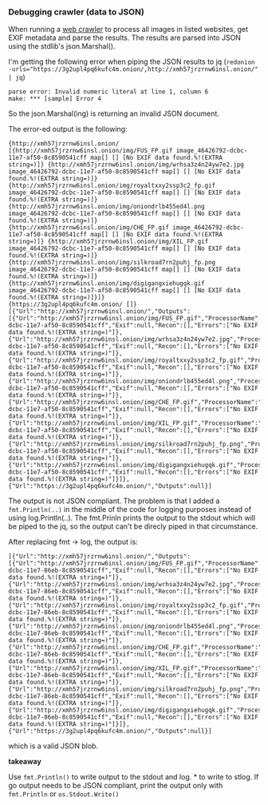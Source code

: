 ### Debugging crawler (data to JSON)

When running a [web crawler](https://github.com/gpestana/redonion) to process 
all images in listed websites, get EXIF metadata and parse the results. The results are parsed into JSON using the stdlib's json.Marshal(). 

I'm getting the following error when piping the JSON results to jq (`redonion
-urls="https://3g2upl4pq6kufc4m.onion/,http://xmh57jrzrnw6insl.onion/" | jq`)

```
parse error: Invalid numeric literal at line 1, column 6
make: *** [sample] Error 4
```

So the json.Marshal(ing) is returning an invalid JSON document.

The error-ed output is the following:

```
{http://xmh57jrzrnw6insl.onion/ [{http://xmh57jrzrnw6insl.onion/img/FUS_FP.gif image_46426792-dcbc-11e7-af50-8c8590541cff map[] [] [No EXIF data found.%!(EXTRA string=)]} {http://xmh57jrzrnw6insl.onion/img/wrhsa3z4n24yw7e2.jpg image_46426792-dcbc-11e7-af50-8c8590541cff map[] [] [No EXIF data found.%!(EXTRA string=)]} {http://xmh57jrzrnw6insl.onion/img/royaltxxy2ssp3c2_fp.gif image_46426792-dcbc-11e7-af50-8c8590541cff map[] [] [No EXIF data found.%!(EXTRA string=)]} {http://xmh57jrzrnw6insl.onion/img/oniondrlb455ed4l.png image_46426792-dcbc-11e7-af50-8c8590541cff map[] [] [No EXIF data found.%!(EXTRA string=)]} {http://xmh57jrzrnw6insl.onion/img/CHE_FP.gif image_46426792-dcbc-11e7-af50-8c8590541cff map[] [] [No EXIF data found.%!(EXTRA string=)]} {http://xmh57jrzrnw6insl.onion/img/XIL_FP.gif image_46426792-dcbc-11e7-af50-8c8590541cff map[] [] [No EXIF data found.%!(EXTRA string=)]} {http://xmh57jrzrnw6insl.onion/img/silkroad7rn2puhj_fp.png image_46426792-dcbc-11e7-af50-8c8590541cff map[] [] [No EXIF data found.%!(EXTRA string=)]} {http://xmh57jrzrnw6insl.onion/img/digigangxiehugqk.gif image_46426792-dcbc-11e7-af50-8c8590541cff map[] [] [No EXIF data found.%!(EXTRA string=)]}]}
{https://3g2upl4pq6kufc4m.onion/ []}
[{"Url":"http://xmh57jrzrnw6insl.onion/","Outputs":[{"Url":"http://xmh57jrzrnw6insl.onion/img/FUS_FP.gif","ProcessorName":"image_46426792-dcbc-11e7-af50-8c8590541cff","Exif":null,"Recon":[],"Errors":["No EXIF data found.%!(EXTRA string=)"]},{"Url":"http://xmh57jrzrnw6insl.onion/img/wrhsa3z4n24yw7e2.jpg","ProcessorName":"image_46426792-dcbc-11e7-af50-8c8590541cff","Exif":null,"Recon":[],"Errors":["No EXIF data found.%!(EXTRA string=)"]},{"Url":"http://xmh57jrzrnw6insl.onion/img/royaltxxy2ssp3c2_fp.gif","ProcessorName":"image_46426792-dcbc-11e7-af50-8c8590541cff","Exif":null,"Recon":[],"Errors":["No EXIF data found.%!(EXTRA string=)"]},{"Url":"http://xmh57jrzrnw6insl.onion/img/oniondrlb455ed4l.png","ProcessorName":"image_46426792-dcbc-11e7-af50-8c8590541cff","Exif":null,"Recon":[],"Errors":["No EXIF data found.%!(EXTRA string=)"]},{"Url":"http://xmh57jrzrnw6insl.onion/img/CHE_FP.gif","ProcessorName":"image_46426792-dcbc-11e7-af50-8c8590541cff","Exif":null,"Recon":[],"Errors":["No EXIF data found.%!(EXTRA string=)"]},{"Url":"http://xmh57jrzrnw6insl.onion/img/XIL_FP.gif","ProcessorName":"image_46426792-dcbc-11e7-af50-8c8590541cff","Exif":null,"Recon":[],"Errors":["No EXIF data found.%!(EXTRA string=)"]},{"Url":"http://xmh57jrzrnw6insl.onion/img/silkroad7rn2puhj_fp.png","ProcessorName":"image_46426792-dcbc-11e7-af50-8c8590541cff","Exif":null,"Recon":[],"Errors":["No EXIF data found.%!(EXTRA string=)"]},{"Url":"http://xmh57jrzrnw6insl.onion/img/digigangxiehugqk.gif","ProcessorName":"image_46426792-dcbc-11e7-af50-8c8590541cff","Exif":null,"Recon":[],"Errors":["No EXIF data found.%!(EXTRA string=)"]}]},{"Url":"https://3g2upl4pq6kufc4m.onion/","Outputs":null}]
```

The output is not JSON compliant. The problem is that I added a `fmt.Println(..)` in the middle of the code for logging purposes instead of using log.Println(..). The fmt.Prinln prints the output to the stdout which will be piped to the jq, so the output can't be direcly piped in that circumstance.

After replacing fmt -> log, the output is:

```
[{"Url":"http://xmh57jrzrnw6insl.onion/","Outputs":[{"Url":"http://xmh57jrzrnw6insl.onion/img/FUS_FP.gif","ProcessorName":"image_db49b26e-dcbc-11e7-86eb-8c8590541cff","Exif":null,"Recon":[],"Errors":["No EXIF data found.%!(EXTRA string=)"]},{"Url":"http://xmh57jrzrnw6insl.onion/img/wrhsa3z4n24yw7e2.jpg","ProcessorName":"image_db49b26e-dcbc-11e7-86eb-8c8590541cff","Exif":null,"Recon":[],"Errors":["No EXIF data found.%!(EXTRA string=)"]},{"Url":"http://xmh57jrzrnw6insl.onion/img/royaltxxy2ssp3c2_fp.gif","ProcessorName":"image_db49b26e-dcbc-11e7-86eb-8c8590541cff","Exif":null,"Recon":[],"Errors":["No EXIF data found.%!(EXTRA string=)"]},{"Url":"http://xmh57jrzrnw6insl.onion/img/oniondrlb455ed4l.png","ProcessorName":"image_db49b26e-dcbc-11e7-86eb-8c8590541cff","Exif":null,"Recon":[],"Errors":["No EXIF data found.%!(EXTRA string=)"]},{"Url":"http://xmh57jrzrnw6insl.onion/img/CHE_FP.gif","ProcessorName":"image_db49b26e-dcbc-11e7-86eb-8c8590541cff","Exif":null,"Recon":[],"Errors":["No EXIF data found.%!(EXTRA string=)"]},{"Url":"http://xmh57jrzrnw6insl.onion/img/XIL_FP.gif","ProcessorName":"image_db49b26e-dcbc-11e7-86eb-8c8590541cff","Exif":null,"Recon":[],"Errors":["No EXIF data found.%!(EXTRA string=)"]},{"Url":"http://xmh57jrzrnw6insl.onion/img/silkroad7rn2puhj_fp.png","ProcessorName":"image_db49b26e-dcbc-11e7-86eb-8c8590541cff","Exif":null,"Recon":[],"Errors":["No EXIF data found.%!(EXTRA string=)"]},{"Url":"http://xmh57jrzrnw6insl.onion/img/digigangxiehugqk.gif","ProcessorName":"image_db49b26e-dcbc-11e7-86eb-8c8590541cff","Exif":null,"Recon":[],"Errors":["No EXIF data found.%!(EXTRA string=)"]}]},{"Url":"https://3g2upl4pq6kufc4m.onion/","Outputs":null}]
``` 

which is a valid JSON blob.


**takeaway**

Use `fmt.Println()` to write output to the stdout and log. * to write to stlog. If go output needs to be JSON compliant, print the output only with `fmt.Println` or `os.Stdout.Write()` 
